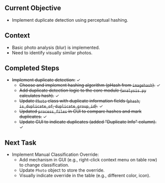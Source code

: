 ## Current Objective

- Implement duplicate detection using perceptual hashing.

## Context

- Basic photo analysis (blur) is implemented.
- Need to identify visually similar photos.

## Completed Steps

- ~~Implement duplicate detection:~~ ✓
  - ~~Choose and implement hashing algorithm (pHash from `imagehash`).~~ ✓
  - ~~Add duplicate detection logic to the core module (`analysis.py` calculates hash).~~ ✓
  - ~~Update `Photo` class with duplicate information fields (`phash`, `is_duplicate_of`, `duplicate_group_id`).~~ ✓
  - ~~Updated `process_files` in GUI to compare hashes and mark duplicates.~~ ✓
  - ~~Update GUI to indicate duplicates (added "Duplicate Info" column).~~ ✓

## Next Task

- Implement Manual Classification Override:
  - Add mechanism in GUI (e.g., right-click context menu on table row) to change classification.
  - Update `Photo` object to store the override.
  - Visually indicate override in the table (e.g., different color, icon). 